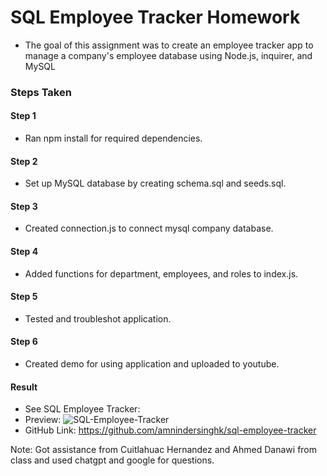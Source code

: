 # SQL Employee Tracker Homework
- The goal of this assignment was to create an employee tracker app to manage a company's employee database using Node.js, inquirer, and MySQL

### Steps Taken

#### Step 1 
- Ran npm install for required dependencies.

#### Step 2
- Set up MySQL database by creating schema.sql and seeds.sql.

#### Step 3
- Created connection.js to connect mysql company database.

#### Step 4
- Added functions for department, employees, and roles to index.js.

#### Step 5
- Tested and troubleshot application.

#### Step 6
- Created demo for using application and uploaded to youtube.

#### Result
- See SQL Employee Tracker:
- Preview: ![SQL-Employee-Tracker](<images/Screenshot 2024-01-10 at 11.10.39 PM.png>)
- GitHub Link: https://github.com/amnindersinghk/sql-employee-tracker


Note: Got assistance from Cuitlahuac Hernandez and Ahmed Danawi from class and used chatgpt and google for questions.
